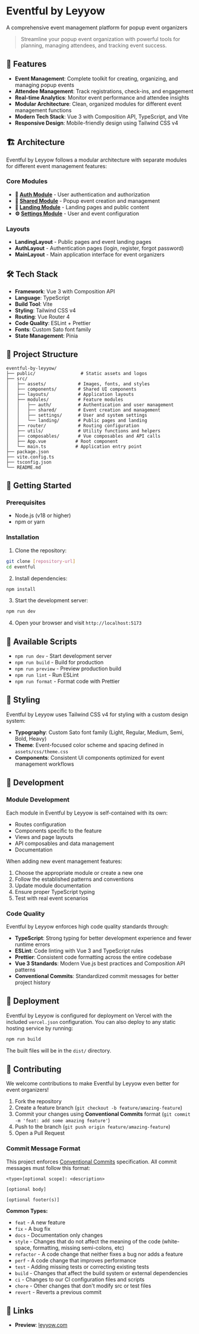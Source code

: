# Eventful by Leyyow

A comprehensive event management platform for popup event organizers

> Streamline your popup event organization with powerful tools for planning, managing attendees, and tracking event success.

## 🚀 Features

- **Event Management**: Complete toolkit for creating, organizing, and managing popup events
- **Attendee Management**: Track registrations, check-ins, and engagement
- **Real-time Analytics**: Monitor event performance and attendee insights
- **Modular Architecture**: Clean, organized modules for different event management functions
- **Modern Tech Stack**: Vue 3 with Composition API, TypeScript, and Vite
- **Responsive Design**: Mobile-friendly design using Tailwind CSS v4

## 🏗️ Architecture

Eventful by Leyyow follows a modular architecture with separate modules for different event management features:

### Core Modules

- **🔐 [Auth Module](src/modules/auth/README.md)** - User authentication and authorization
- **🎪 [Shared Module](src/modules/shared/README.md)** - Popup event creation and management
- **🏡 [Landing Module](src/modules/landing/README.md)** - Landing pages and public content
- **⚙️ [Settings Module](src/modules/settings/README.md)** - User and event configuration

### Layouts

- **LandingLayout** - Public pages and event landing pages
- **AuthLayout** - Authentication pages (login, register, forgot password)
- **MainLayout** - Main application interface for event organizers

## 🛠️ Tech Stack

- **Framework**: Vue 3 with Composition API
- **Language**: TypeScript
- **Build Tool**: Vite
- **Styling**: Tailwind CSS v4
- **Routing**: Vue Router 4
- **Code Quality**: ESLint + Prettier
- **Fonts**: Custom Sato font family
- **State Management**: Pinia

## 📁 Project Structure

```
eventful-by-leyyow/
├── public/                 # Static assets and logos
├── src/
│   ├── assets/            # Images, fonts, and styles
│   ├── components/        # Shared UI components
│   ├── layouts/           # Application layouts
│   ├── modules/           # Feature modules
│   │   ├── auth/          # Authentication and user management
│   │   ├── shared/        # Event creation and management
│   │   ├── settings/      # User and system settings
│   │   └── landing/       # Public pages and landing
│   ├── router/            # Routing configuration
│   ├── utils/             # Utility functions and helpers
│   ├── composables/       # Vue composables and API calls
│   ├── App.vue           # Root component
│   └── main.ts           # Application entry point
├── package.json
├── vite.config.ts
├── tsconfig.json
└── README.md
```

## 🚦 Getting Started

### Prerequisites

- Node.js (v18 or higher)
- npm or yarn

### Installation

1. Clone the repository:

```bash
git clone [repository-url]
cd eventful
```

2. Install dependencies:

```bash
npm install
```

3. Start the development server:

```bash
npm run dev
```

4. Open your browser and visit `http://localhost:5173`

## 📜 Available Scripts

- `npm run dev` - Start development server
- `npm run build` - Build for production
- `npm run preview` - Preview production build
- `npm run lint` - Run ESLint
- `npm run format` - Format code with Prettier

## 🎨 Styling

Eventful by Leyyow uses Tailwind CSS v4 for styling with a custom design system:

- **Typography**: Custom Sato font family (Light, Regular, Medium, Semi, Bold, Heavy)
- **Theme**: Event-focused color scheme and spacing defined in `assets/css/theme.css`
- **Components**: Consistent UI components optimized for event management workflows

## 🔧 Development

### Module Development

Each module in Eventful by Leyyow is self-contained with its own:

- Routes configuration
- Components specific to the feature
- Views and page layouts
- API composables and data management
- Documentation

When adding new event management features:

1. Choose the appropriate module or create a new one
2. Follow the established patterns and conventions
3. Update module documentation
4. Ensure proper TypeScript typing
5. Test with real event scenarios

### Code Quality

Eventful by Leyyow enforces high code quality standards through:

- **TypeScript**: Strong typing for better development experience and fewer runtime errors
- **ESLint**: Code linting with Vue 3 and TypeScript rules
- **Prettier**: Consistent code formatting across the entire codebase
- **Vue 3 Standards**: Modern Vue.js best practices and Composition API patterns
- **Conventional Commits**: Standardized commit messages for better project history

## 🚀 Deployment

Eventful by Leyyow is configured for deployment on Vercel with the included `vercel.json` configuration. You can also deploy to any static hosting service by running:

```bash
npm run build
```

The built files will be in the `dist/` directory.

## 🤝 Contributing

We welcome contributions to make Eventful by Leyyow even better for event organizers!

1. Fork the repository
2. Create a feature branch (`git checkout -b feature/amazing-feature`)
3. Commit your changes using **Conventional Commits** format (`git commit -m 'feat: add some amazing feature'`)
4. Push to the branch (`git push origin feature/amazing-feature`)
5. Open a Pull Request

### Commit Message Format

This project enforces [Conventional Commits](https://www.conventionalcommits.org/) specification. All commit messages must follow this format:

```
<type>[optional scope]: <description>

[optional body]

[optional footer(s)]
```

**Common Types:**

- `feat` - A new feature
- `fix` - A bug fix
- `docs` - Documentation only changes
- `style` - Changes that do not affect the meaning of the code (white-space, formatting, missing semi-colons, etc)
- `refactor` - A code change that neither fixes a bug nor adds a feature
- `perf` - A code change that improves performance
- `test` - Adding missing tests or correcting existing tests
- `build` - Changes that affect the build system or external dependencies
- `ci` - Changes to our CI configuration files and scripts
- `chore` - Other changes that don't modify src or test files
- `revert` - Reverts a previous commit

## 🔗 Links

- **Preview**: [leyyow.com](https://leyyow.com)
